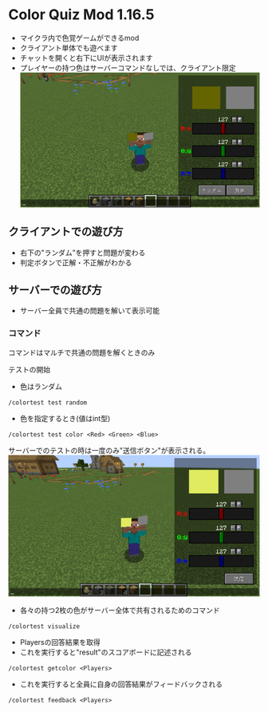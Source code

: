 # Color Quiz Mod 1.16.5
- マイクラ内で色覚ゲームができるmod
- クライアント単体でも遊べます
- チャットを開くと右下にUIが表示されます
- プレイヤーの持つ色はサーバーコマンドなしでは、クライアント限定
![UI.png](images/UI.png)

## クライアントでの遊び方
- 右下の"ランダム"を押すと問題が変わる
- 判定ボタンで正解・不正解がわかる

## サーバーでの遊び方
- サーバー全員で共通の問題を解いて表示可能
### コマンド
コマンドはマルチで共通の問題を解くときのみ

テストの開始
- 色はランダム
```
/colortest test random
```
- 色を指定するとき(値はint型)
```
/colortest test color <Red> <Green> <Blue>
```
サーバーでのテストの時は一度のみ"送信ボタン"が表示される。
![ServerTestUI.png](images/ServerTestUI.png)

- 各々の持つ2枚の色がサーバー全体で共有されるためのコマンド
```
/colortest visualize
```
- Playersの回答結果を取得
- これを実行すると"result"のスコアボードに記述される
```
/colortest getcolor <Players>
```
- これを実行すると全員に自身の回答結果がフィードバックされる
```
/colortest feedback <Players>
```
